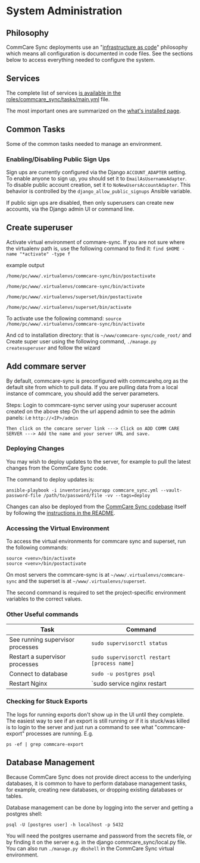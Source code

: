 System Administration
=====================

## Philosophy

CommCare Sync deployments use an "[infrastructure as code](https://en.wikipedia.org/wiki/Infrastructure_as_code)"
philosophy which means all configuration is documented in code files.
See the sections below to access everything needed to configure the system.

## Services

The complete list of services 
[is available in the roles/commcare_sync/tasks/main.yml](https://github.com/dimagi/commcare-sync-ansible/blob/master/roles/commcare_sync/tasks/main.yml) file.

The most important ones are summarized on the [what's installed page](/whats-installed/).

## Common Tasks

Some of the common tasks needed to manage an environment.

### Enabling/Disabling Public Sign Ups

Sign ups are currently configured via the Django `ACCOUNT_ADAPTER` setting.
To enable anyone to sign up, you should set it to `EmailAsUsernameAdapter`.
To disable public account creation, set it to `NoNewUsersAccountAdapter`.
This behavior is controlled by the `django_allow_public_signups` Ansible variable.

If public sign ups are disabled, then only superusers can create new accounts, via the Django admin UI or command line.


## Create superuser
Activate virtual environment of commare-sync. If you are not sure where the virtualenv path is, use the following command to find it:
    `find $HOME -name "*activate" -type f`

example output

`/home/pc/www/.virtualenvs/commcare-sync/bin/postactivate`

`/home/pc/www/.virtualenvs/commcare-sync/bin/activate`

`/home/pc/www/.virtualenvs/superset/bin/postactivate`

`/home/pc/www/.virtualenvs/superset/bin/activate`

To activate use the following command:
    `source /home/pc/www/.virtualenvs/commcare-sync/bin/activate`

And cd to installation directory: that is `~/www/commcare-sync/code_root/` and Create super user using the following command, 
 `./manage.py createsuperuser`  and follow the wizard

## Add commare server

By default, commcare-sync is preconfigured with commcarehq.org as the default site from which to pull data. If you are pulling data from a local instance of commcare, you should add the server parameters.

Steps: 
    Login to commcare-sync server using your superuser account created on the above step
    On the url append admin to see the admin panels: i.e `http://<IP>/admin`

    Then click on the comcare server link ---> Click on ADD COMM CARE SERVER ---> Add the name and your server URL and save.

### Deploying Changes

You may wish to deploy updates to the server, for example to pull the latest changes from the CommCare Sync code.

The command to deploy updates is:

```
ansible-playbook -i inventories/yourapp commcare_sync.yml --vault-password-file /path/to/password/file -vv --tags=deploy
```

Changes can also be deployed from the [CommCare Sync codebase](https://github.com/dimagi/commcare-sync)
itself by following the [instructions in the README](https://github.com/dimagi/commcare-sync#deployment).


### Accessing the Virtual Environment

To access the virtual environments for commcare sync and superset, run the following commands:

```
source <venv>/bin/activate
source <venv>/bin/postactivate
```

On most servers the commcare-sync <venv> is at `~/www/.virtualenvs/commcare-sync` and
the superset <venv> is at `~/www/.virtualenvs/superset`. 

The second command is required to set the project-specific environment variables to the correct values.

### Other Useful commands

| Task                              | Command |
| --------------------------------- | ----------- |
| See running supervisor processes  | `sudo supervisorctl status` |
| Restart a supervisor processes    | `sudo supervisorctl restart [process name]` |
| Connect to database               | `sudo -u postgres psql` |
| Restart Nginx                     | `sudo service nginx restart |


### Checking for Stuck Exports

The logs for running exports don't show up in the UI until they complete.
The easiest way to see if an export is still running or if it is stuck/was killed is to
login to the server and just run a command to see what "commcare-export" processes are running. E.g.

```
ps -ef | grep commcare-export
```

## Database Management

Because CommCare Sync does not provide direct access to the underlying databases,
it is common to have to perform database management tasks, for example, creating new databases,
 or dropping existing databases or tables.

Database management can be done by logging into the server and getting a postgres shell:

```
psql -U [postgres user] -h localhost -p 5432
```

You will need the postgres username and password from the secrets file,
or by finding it on the server e.g. in the django commcare_sync/local.py file.
You can also run `./manage.py dbshell` in the CommCare Sync virtual environment.
